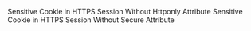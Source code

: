 Sensitive Cookie in HTTPS Session Without Httponly Attribute
Sensitive Cookie in HTTPS Session Without Secure Attribute